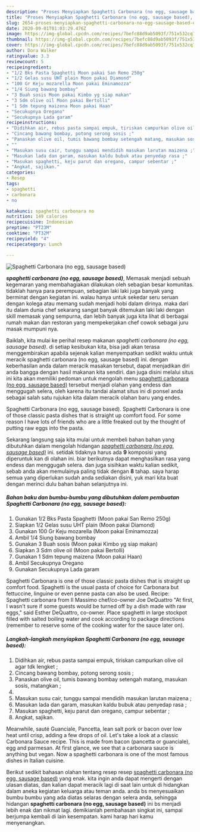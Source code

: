 ```yaml
---
description: "Proses Menyiapkan Spaghetti Carbonara (no egg, sausage based), Enak Banget"
title: "Proses Menyiapkan Spaghetti Carbonara (no egg, sausage based), Enak Banget"
slug: 2654-proses-menyiapkan-spaghetti-carbonara-no-egg-sausage-based-enak-banget
date: 2020-09-01T01:03:29.476Z
image: https://img-global.cpcdn.com/recipes/7befc88d9ab5093f/751x532cq70/spaghetti-carbonara-no-egg-sausage-based-foto-resep-utama.jpg
thumbnail: https://img-global.cpcdn.com/recipes/7befc88d9ab5093f/751x532cq70/spaghetti-carbonara-no-egg-sausage-based-foto-resep-utama.jpg
cover: https://img-global.cpcdn.com/recipes/7befc88d9ab5093f/751x532cq70/spaghetti-carbonara-no-egg-sausage-based-foto-resep-utama.jpg
author: Dora Walker
ratingvalue: 3.3
reviewcount: 5
recipeingredient:
- "1/2 Bks Pasta Spaghetti Moon pakai San Remo 250g"
- "1/2 Gelas susu UHT plain Moon pakai Diamond"
- "100 Gr Keju mozarella Moon pakai Eminamozza"
- "1/4 Siung bawang bombay"
- "3 Buah sosis Moon pakai Kimbo yg siap makan"
- "3 Sdm olive oil Moon pakai Bertolli"
- "1 Sdm tepung maizena Moon pakai Haan"
- "Secukupnya Oregano"
- "Secukupnya Lada garam"
recipeinstructions:
- "Didihkan air, rebus pasta sampai empuk, tiriskan campurkan olive oil agar tdk lengket ;"
- "Cincang bawang bombay, potong serong sosis ;"
- "Panaskan olive oil, tumis bawang bombay setengah matang, masukan sosis, matangkan ;"
- ""
- "Masukan susu cair, tunggu sampai mendidih masukan larutan maizena ;"
- "Masukan lada dan garam, masukan kaldu bubuk atau penyedap rasa ;"
- "Masukan spaghetti, keju parut dan oregano, campur sebentar ;"
- "Angkat, sajikan."
categories:
- Resep
tags:
- spaghetti
- carbonara
- no

katakunci: spaghetti carbonara no 
nutrition: 149 calories
recipecuisine: Indonesian
preptime: "PT23M"
cooktime: "PT32M"
recipeyield: "4"
recipecategory: Lunch

---
```



![Spaghetti Carbonara (no egg, sausage based)](https://img-global.cpcdn.com/recipes/7befc88d9ab5093f/751x532cq70/spaghetti-carbonara-no-egg-sausage-based-foto-resep-utama.jpg)

<b><i>spaghetti carbonara (no egg, sausage based)</i></b>, Memasak menjadi sebuah kegemaran yang membahagiakan dilakukan oleh sebagian besar komunitas. tidaklah hanya para perempuan, sebagian laki laki juga banyak yang berminat dengan kegiatan ini. walau hanya untuk sekedar seru seruan dengan kolega atau memang sudah menjadi hobi dalam dirinya. maka dari itu dalam dunia chef sekarang sangat banyak ditemukan laki laki dengan skill memasak yang sempurna, dan lebih banyak juga kita lihat di berbagai rumah makan dan restoran yang mempekerjakan chef cowok sebagai juru masak mumpuni nya.

Baiklah, kita mulai ke perihal resep makanan <i>spaghetti carbonara (no egg, sausage based)</i>. di setiap kesibukan kita, bisa jadi akan terasa menggembirakan apabila sejenak kalian menyempatkan sedikit waktu untuk meracik spaghetti carbonara (no egg, sausage based) ini. dengan keberhasilan anda dalam meracik masakan tersebut, dapat menjadikan diri anda bangga dengan hasil makanan kita sendiri. dan juga disini melalui situs ini kita akan memiliki pedoman untuk mengolah menu <u>spaghetti carbonara (no egg, sausage based)</u> tersebut menjadi olahan yang endess dan menggugah selera, oleh karena itu tandai alamat situs ini di ponsel anda sebagai salah satu rujukan kita dalam meracik olahan baru yang endes.

Spaghetti Carbonara (no egg, sausage based). Spaghetti Carbonara is one of those classic pasta dishes that is straight up comfort food. For some reason I have lots of friends who are a little freaked out by the thought of putting raw eggs into the pasta.


Sekarang langsung saja kita mulai untuk membeli bahan bahan yang dibutuhkan dalam mengolah hidangan <u><i>spaghetti carbonara (no egg, sausage based)</i></u> ini. setidak tidaknya harus ada <b>9</b> komposisi yang diperuntuk kan di olahan ini. biar berikutnya dapat menghasilkan rasa yang endess dan menggugah selera. dan juga sisihkan waktu kalian sedikit, sebab anda akan memulainya paling tidak dengan <b>8</b> tahap. saya harap semua yang diperlukan sudah anda sediakan disini, yuk mari kita buat dengan merinci dulu bahan bahan selanjutnya ini.

<!--inarticleads1-->

##### Bahan baku dan bumbu-bumbu yang dibutuhkan dalam pembuatan Spaghetti Carbonara (no egg, sausage based):

1. Gunakan 1/2 Bks Pasta Spaghetti (Moon pakai San Remo 250g)
1. Siapkan 1/2 Gelas susu UHT plain (Moon pakai Diamond)
1. Gunakan 100 Gr Keju mozarella (Moon pakai Eminamozza)
1. Ambil 1/4 Siung bawang bombay
1. Gunakan 3 Buah sosis (Moon pakai Kimbo yg siap makan)
1. Siapkan 3 Sdm olive oil (Moon pakai Bertolli)
1. Gunakan 1 Sdm tepung maizena (Moon pakai Haan)
1. Ambil Secukupnya Oregano
1. Gunakan Secukupnya Lada garam


Spaghetti Carbonara is one of those classic pasta dishes that is straight up comfort food. Spaghetti is the usual pasta of choice for Carbonara but fettuccine, linguine or even penne pasta can also be used. Recipe: Spaghetti carbonara from Il Massimo chef/co-owner Joe DeQuattro &#34;At first, I wasn&#39;t sure if some guests would be turned off by a dish made with raw eggs,&#34; said Esther DeQuattro, co-owner. Place spaghetti in large stockpot filled with salted boiling water and cook according to package directions (remember to reserve some of the cooking water for the sauce later on). 

<!--inarticleads2-->

##### Langkah-langkah menyiapkan Spaghetti Carbonara (no egg, sausage based):

1. Didihkan air, rebus pasta sampai empuk, tiriskan campurkan olive oil agar tdk lengket ;
1. Cincang bawang bombay, potong serong sosis ;
1. Panaskan olive oil, tumis bawang bombay setengah matang, masukan sosis, matangkan ;
1. 
1. Masukan susu cair, tunggu sampai mendidih masukan larutan maizena ;
1. Masukan lada dan garam, masukan kaldu bubuk atau penyedap rasa ;
1. Masukan spaghetti, keju parut dan oregano, campur sebentar ;
1. Angkat, sajikan.


Meanwhile, sauté Guanciale, Pancetta, lean salt pork or bacon over low heat until crisp, adding a few drops of oil. Let&#39;s take a look at a classic Carbonara Sauce recipe. This is made from bacon (pancetta or guanciale), egg and parmesan. At first glance, we see that a carbonara sauce is anything but vegan. Now a spaghetti carbonara is one of the most famous dishes in Italian cuisine. 

Berikut sedikit bahasan olahan tentang resep resep <u>spaghetti carbonara (no egg, sausage based)</u> yang enak. kita ingin anda dapat mengerti dengan ulasan diatas, dan kalian dapat meracik lagi di saat lain untuk di hidangkan dalam aneka kegiatan keluarga atau teman anda. anda bs menyesuaikan bumbu bumbu yang ada diatas selaras dengan selera anda, sehingga hidangan <b>spaghetti carbonara (no egg, sausage based)</b> ini bs menjadi lebih enak dan nikmat lagi. demikianlah pembahasan singkat ini, sampai berjumpa kembali di lain kesempatan. kami harap hari kamu menyenangkan.
